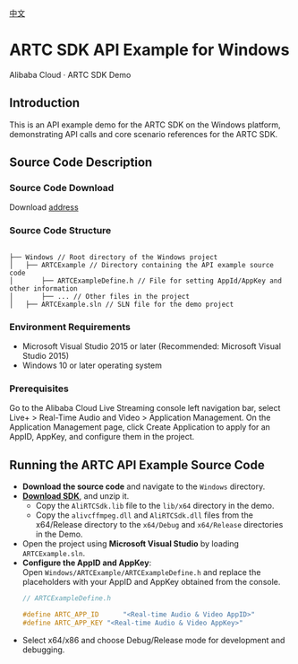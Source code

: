 [中文](README.md)

# ARTC SDK API Example for Windows
Alibaba Cloud · ARTC SDK Demo

## Introduction
This is an API example demo for the ARTC SDK on the Windows platform, demonstrating API calls and core scenario references for the ARTC SDK.  

## Source Code Description

### Source Code Download
Download [address](https://github.com/MediaBox-Demos/amdemos-artc/tree/main/Windows)

### Source Code Structure
```

├── Windows // Root directory of the Windows project
│   ├── ARTCExample // Directory containing the API example source code
│       ├── ARTCExampleDefine.h // File for setting AppId/AppKey and other information
│       ├── ... // Other files in the project
│   ├── ARTCExample.sln // SLN file for the demo project

```

### Environment Requirements
- Microsoft Visual Studio 2015 or later (Recommended: Microsoft Visual Studio 2015)  
- Windows 10 or later operating system  

### Prerequisites
Go to the Alibaba Cloud Live Streaming console left navigation bar, select Live+ > Real-Time Audio and Video > Application Management. On the Application Management page, click Create Application to apply for an AppID, AppKey, and configure them in the project.


## Running the ARTC API Example Source Code

- **Download the source code** and navigate to the `Windows` directory.  
- [**Download SDK**](https://help.aliyun.com/zh/live/artc-download-the-sdk?spm=a2c4g.11186623.0.0.56ac3f352de4ES#dd9acb7bda986),  and unzip it.
  - Copy the `AliRTCSdk.lib` file to the `lib/x64` directory in the demo.
  - Copy the `alivcffmpeg.dll` and `AliRTCSdk.dll` files from the x64/Release directory to the `x64/Debug` and `x64/Release` directories in the Demo.
- Open the project using **Microsoft Visual Studio** by loading `ARTCExample.sln`.  
- **Configure the AppID and AppKey**:  
  Open `Windows/ARTCExample/ARTCExampleDefine.h` and replace the placeholders with your AppID and AppKey obtained from the console.  
   ```h
   // ARTCExampleDefine.h  

   #define ARTC_APP_ID		"<Real-time Audio & Video AppID>"  
   #define ARTC_APP_KEY	"<Real-time Audio & Video AppKey>"  
- Select x64/x86 and choose Debug/Release mode for development and debugging.